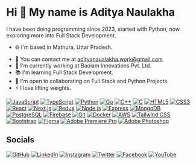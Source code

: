 # Hi 👋 My name is Aditya Naulakha

I have been doing programming since 2023, started with Python, now exploring more into Full Stack Development.

- 🌐 I'm based in Mathura, Uttar Pradesh.
<!--- - 🖥️ See my portfolio at [Professional Space](https://your-portfolio-link.com) --->
- 📧 You can contact me at [adityanaualakha.work@gmail.com](mailto:adityanaualakha.work@gmail.com)
- 🚀 I'm currently working at Baoiam Innovations Pvt. Ltd.
- 📚 I'm learning Full Stack Development.
- 🤝 I'm open to collaborating on Full Stack and Python Projects.
- ⚡ I love lifting weights.

[![JavaScript](https://img.shields.io/badge/-05122A?style=flat&logo=javascript)](https://developer.mozilla.org/en-US/docs/Web/JavaScript)
[![TypeScript](https://img.shields.io/badge/-05122A?style=flat&logo=typescript)](https://www.typescriptlang.org/)
[![Python](https://img.shields.io/badge/-05122A?style=flat&logo=python)](https://www.python.org/)
[![Go](https://img.shields.io/badge/-05122A?style=flat&logo=go)](https://golang.org/)
[![C++](https://img.shields.io/badge/-05122A?style=flat&logo=cplusplus)](https://isocpp.org/)
[![C](https://img.shields.io/badge/-05122A?style=flat&logo=c)](https://en.wikipedia.org/wiki/C_(programming_language))
[![HTML5](https://img.shields.io/badge/-05122A?style=flat&logo=html5)](https://developer.mozilla.org/en-US/docs/Web/HTML)
[![CSS3](https://img.shields.io/badge/-05122A?style=flat&logo=css3)](https://developer.mozilla.org/en-US/docs/Web/CSS)
[![React](https://img.shields.io/badge/-05122A?style=flat&logo=react)](https://reactjs.org/)
[![Next.js](https://img.shields.io/badge/-05122A?style=flat&logo=nextdotjs)](https://nextjs.org/)
[![Redux](https://img.shields.io/badge/-05122A?style=flat&logo=redux)](https://redux.js.org/)
[![Node.js](https://img.shields.io/badge/-05122A?style=flat&logo=nodedotjs)](https://nodejs.org/)
[![Express](https://img.shields.io/badge/-05122A?style=flat&logo=express)](https://expressjs.com/)
[![MongoDB](https://img.shields.io/badge/-05122A?style=flat&logo=mongodb)](https://www.mongodb.com/)
[![PostgreSQL](https://img.shields.io/badge/-05122A?style=flat&logo=postgresql)](https://www.postgresql.org/)
[![Firebase](https://img.shields.io/badge/-05122A?style=flat&logo=firebase)](https://firebase.google.com/)
[![Git](https://img.shields.io/badge/-05122A?style=flat&logo=git)](https://git-scm.com/)
[![Docker](https://img.shields.io/badge/-05122A?style=flat&logo=docker)](https://www.docker.com/)
[![AWS](https://img.shields.io/badge/-05122A?style=flat&logo=amazon-aws)](https://aws.amazon.com/)
[![Tailwind CSS](https://img.shields.io/badge/-05122A?style=flat&logo=tailwind-css)](https://tailwindcss.com/)
[![Bootstrap](https://img.shields.io/badge/-05122A?style=flat&logo=bootstrap)](https://getbootstrap.com/)
[![Figma](https://img.shields.io/badge/-05122A?style=flat&logo=figma)](https://www.figma.com/)
[![Adobe Premiere Pro](https://img.shields.io/badge/-05122A?style=flat&logo=adobe-premiere-pro)](https://www.adobe.com/products/premiere.html)
[![Adobe Photoshop](https://img.shields.io/badge/-05122A?style=flat&logo=adobe-photoshop)](https://www.adobe.com/products/photoshop.html)

## Socials
[![GitHub](https://img.shields.io/badge/-181717?style=flat&logo=github)](https://github.com/your-github-profile)
[![LinkedIn](https://img.shields.io/badge/-0A66C2?style=flat&logo=linkedin)](https://linkedin.com/in/your-linkedin-profile)
[![Instagram](https://img.shields.io/badge/-E4405F?style=flat&logo=instagram)](https://instagram.com/your-instagram-profile)
[![Twitter](https://img.shields.io/badge/-1DA1F2?style=flat&logo=twitter)](https://twitter.com/your-twitter-profile)
[![Facebook](https://img.shields.io/badge/-1877F2?style=flat&logo=facebook)](https://facebook.com/your-facebook-profile)
[![YouTube](https://img.shields.io/badge/-FF0000?style=flat&logo=youtube)](https://youtube.com/your-youtube-profile)
